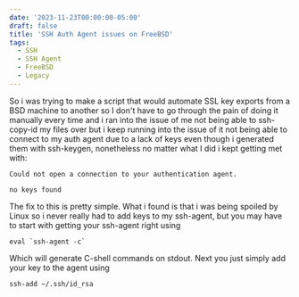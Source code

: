 ```yaml
---
date: '2023-11-23T00:00:00-05:00'
draft: false
title: 'SSH Auth Agent issues on FreeBSD'
tags:
  - SSH
  - SSH Agent
  - FreeBSD
  - Legacy
---
```

So i was trying to make a script that would automate SSL key exports from a BSD machine to another so I don't have to go through the pain of doing it manually every time and i ran into the issue of me not being able to ssh-copy-id my files over but i keep running  into the issue of it not being able to connect to my auth agent due to a lack of keys even though i generated them with ssh-keygen, nonetheless no matter what I did i kept getting met with: 
```
Could not open a connection to your authentication agent.

no keys found
```
The fix to this is pretty simple. What i found is that i was being spoiled by Linux so i never really had to add keys to my ssh-agent, but  you may have to start with getting your ssh-agent right using 
```
eval `ssh-agent -c`
```
Which will generate C-shell commands on stdout.  Next you just simply add your key to the agent using 
```
ssh-add ~/.ssh/id_rsa
```